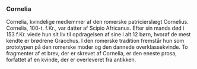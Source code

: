 ### Cornelia


Cornelia, kvindelige medlemmer af den romerske patricierslægt Cornelius. Cornelia, 100-t. f.Kr., var datter af Scipio Africanus. Efter sin mands død i 153 f.Kr. viede hun sit liv til opdragelsen af sine i alt 12 børn, hvoraf de mest kendte er brødrene Gracchus. I den romerske tradition fremstår hun som prototypen på den romerske moder og den dannede overklassekvinde. To fragmenter af et brev, der er skrevet af Cornelia, er den eneste prosa, forfattet af en kvinde, der er overleveret fra antikken.
